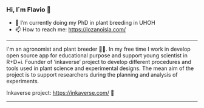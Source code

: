 ### Hi, I´m Flavio 👋

- 🔭 I’m currently doing my PhD in plant breeding in UHOH
- 📫 How to reach me: https://lozanoisla.com/

***
I'm an agronomist and plant breeder :man_farmer:. In my free time I work in develop open source app for educational purpose and support young scientist in R+D+i. Founder of ‘inkaverse’ project to develop different procedures and tools used in plant science and experimental designs. The mean aim of the project is to support researchers during the planning and analysis of experiments.

Inkaverse project: https://inkaverse.com/ :microscope:
***

